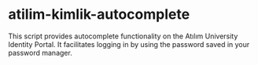 # atilim-kimlik-autocomplete
This script provides autocomplete functionality on the Atılım University Identity Portal. It facilitates logging in by using the password saved in your password manager.

